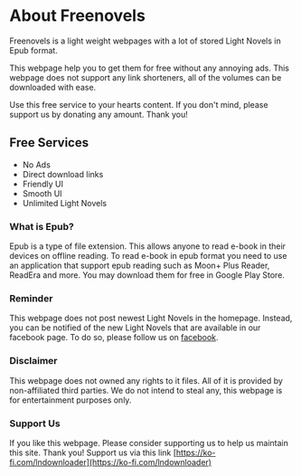 # About Freenovels
Freenovels is a light weight webpages with a lot of stored Light Novels in Epub format.

This webpage help you to get them for free without any annoying ads. This webpage does not support any link shorteners, all of the volumes can be downloaded with ease.

Use this free service to your hearts content. If you don't mind, please support us by donating any amount. Thank you!

## Free Services
- No Ads
- Direct download links
- Friendly UI
- Smooth UI
- Unlimited Light Novels

### What is Epub?
Epub is a type of file extension. This allows anyone to read e-book in their devices on offline reading. To read e-book in epub format you need to use an application that support epub reading such as Moon+ Plus Reader, ReadEra and more. You may download them for free in Google Play Store.

### Reminder
This webpage does not post newest Light Novels in the homepage. Instead, you can be notified of the new Light Novels that are available in our facebook page. To do so, please follow us on [facebook](https://www.facebook.com/profile.php?id=100086550151990).

### Disclaimer
This webpage does not owned any rights to it files. All of it is provided by non-affiliated third parties. We do not intend to steal any, this webpage is for entertainment purposes only.

### Support Us
If you like this webpage. Please consider supporting us to help us maintain this site. Thank you!
Support us via this link [https://ko-fi.com/lndownloader](https://ko-fi.com/lndownloader)
